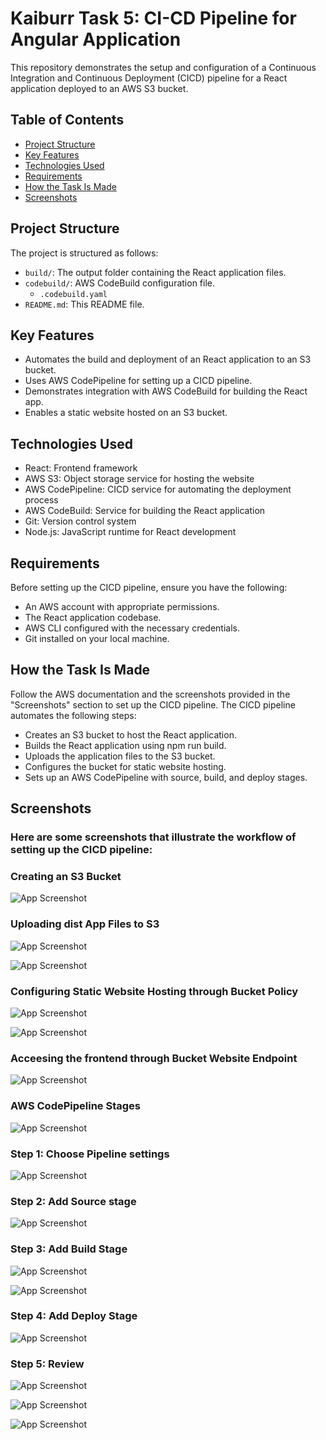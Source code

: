 # Kaiburr Task 5: CI-CD Pipeline for Angular Application

This repository demonstrates the setup and configuration of a Continuous Integration and Continuous Deployment (CICD) pipeline for a React application deployed to an AWS S3 bucket.

## Table of Contents

- [Project Structure](#project-structure)
- [Key Features](#key-features)
- [Technologies Used](#technologies-used)
- [Requirements](#requirements)
- [How the Task Is Made](#how-the-task-is-made)
- [Screenshots](#screenshots)

## Project Structure
The project is structured as follows:

- `build/`: The output folder containing the React application files.
- `codebuild/`: AWS CodeBuild configuration file.
  - `.codebuild.yaml`
- `README.md`: This README file.
   
## Key Features
- Automates the build and deployment of an React application to an S3 bucket.
- Uses AWS CodePipeline for setting up a CICD pipeline.
- Demonstrates integration with AWS CodeBuild for building the React app.
- Enables a static website hosted on an S3 bucket.

## Technologies Used
- React: Frontend framework
- AWS S3: Object storage service for hosting the website
- AWS CodePipeline: CICD service for automating the deployment process
- AWS CodeBuild: Service for building the React application
- Git: Version control system
- Node.js: JavaScript runtime for React development


## Requirements

Before setting up the CICD pipeline, ensure you have the following:

- An AWS account with appropriate permissions.
- The React application codebase.
- AWS CLI configured with the necessary credentials.
- Git installed on your local machine.


## How the Task Is Made

Follow the AWS documentation and the screenshots provided in the "Screenshots" section to set up the CICD pipeline.
The CICD pipeline automates the following steps:
- Creates an S3 bucket to host the React application.
- Builds the React application using npm run build.
- Uploads the application files to the S3 bucket.
- Configures the bucket for static website hosting.
- Sets up an AWS CodePipeline with source, build, and deploy stages.
    
## Screenshots
### Here are some screenshots that illustrate the workflow of setting up the CICD pipeline:

### Creating an S3 Bucket
![App Screenshot](https://drive.google.com/uc?id=15s1-Idv4xzsA4GwCllDYfmJ3aecEta69)

### Uploading dist App Files to S3
![App Screenshot](https://drive.google.com/uc?id=1tazJ02QSovHlZmAE0BVQabFdlgeEdvBt)

![App Screenshot](https://drive.google.com/uc?id=1pMox7S29EhfHxijq-rdZL2pm4dW_K0Tp)

### Configuring Static Website Hosting through Bucket Policy
![App Screenshot](https://drive.google.com/uc?id=1wundXgkCWt1CGPQCk2gQMn75bndlARE3)

![App Screenshot](https://drive.google.com/uc?id=1Vle99B9aegeLvdIFvTkDwXl78MjeIT3T)

### Acceesing the frontend through Bucket Website Endpoint
![App Screenshot](https://drive.google.com/uc?id=1tykwlds0S-CPtdRYu2Y9FAn22ZpYqUg7)

### AWS CodePipeline Stages
![App Screenshot](https://drive.google.com/uc?id=1bygGgV34nQQorsthpsdKWIUiwdbklmET)

### Step 1: Choose Pipeline settings
![App Screenshot](https://drive.google.com/uc?id=1cSG_DPYvSshxNB2N2Lv1ICTcakjg5ezr)

### Step 2: Add Source stage
![App Screenshot](https://drive.google.com/uc?id=1hKWtAFiMY4BlLnyJA8nYUAOwyT27YvMp)

### Step 3: Add Build Stage
![App Screenshot](https://drive.google.com/uc?id=1C272AGPNb7pnOQXKiOrQyxe_eN5UPTRU)

![App Screenshot](https://drive.google.com/uc?id=1_a_g19Knrb4WCRv5G-oagJUMzintLTBr)

### Step 4: Add Deploy Stage
![App Screenshot](https://drive.google.com/uc?id=11kMurywkjcduXiScZqg002iR8n6Xi7eR)

### Step 5: Review
![App Screenshot](https://drive.google.com/uc?id=1pEGgpCx0t3HB5v0CJevE_ZXQAeT5av3n)

![App Screenshot](https://drive.google.com/uc?id=1ES0Q4ZpOUcBW0zxhra97oT00bthJhIuK)

![App Screenshot](https://drive.google.com/uc?id=1oaUm5NI-s6JpMg-jIxRnuIgaPALAR7vv)
